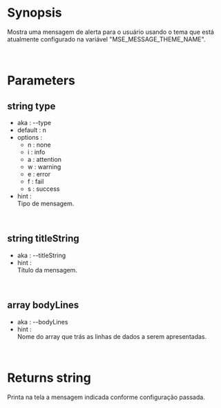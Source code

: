 # Synopsis

Mostra uma mensagem de alerta para o usuário usando o tema que está atualmente 
configurado na variável "MSE_MESSAGE_THEME_NAME".



&nbsp;

# Parameters

## string type

- aka       : --type
- default   : n
- options   : 
  - n   : none
  - i   : info
  - a   : attention
  - w   : warning
  - e   : error
  - f   : fail
  - s   : success
- hint      :  
  Tipo de mensagem.


&nbsp;

## string titleString

- aka       : --titleString
- hint      :  
  Título da mensagem.


&nbsp;

## array bodyLines

- aka       : --bodyLines
- hint      :  
  Nome do array que trás as linhas de dados a serem apresentadas.



&nbsp;

# Returns string

Printa na tela a mensagem indicada conforme configuração passada.